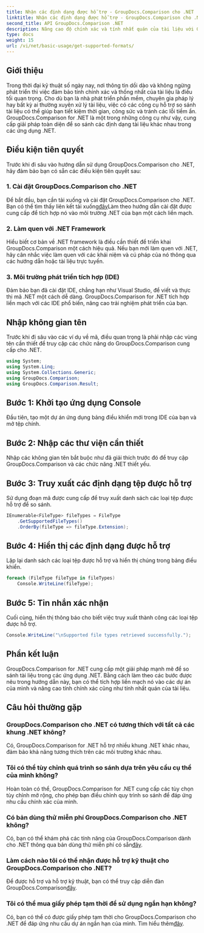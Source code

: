 ```yaml
---
title: Nhận các định dạng được hỗ trợ - GroupDocs.Comparison cho .NET
linktitle: Nhận các định dạng được hỗ trợ - GroupDocs.Comparison cho .NET
second_title: API GroupDocs.Comparison .NET
description: Nâng cao độ chính xác và tính nhất quán của tài liệu với GroupDocs.Comparison cho .NET. Tích hợp liền mạch công cụ mạnh mẽ này vào các ứng dụng .NET của bạn.
type: docs
weight: 15
url: /vi/net/basic-usage/get-supported-formats/
---
```

## Giới thiệu
Trong thời đại kỹ thuật số ngày nay, nơi thông tin dồi dào và không ngừng phát triển thì việc đảm bảo tính chính xác và thống nhất của tài liệu là điều tối quan trọng. Cho dù bạn là nhà phát triển phần mềm, chuyên gia pháp lý hay bất kỳ ai thường xuyên xử lý tài liệu, việc có các công cụ hỗ trợ so sánh tài liệu có thể giúp bạn tiết kiệm thời gian, công sức và tránh các lỗi tiềm ẩn. GroupDocs.Comparison for .NET là một trong những công cụ như vậy, cung cấp giải pháp toàn diện để so sánh các định dạng tài liệu khác nhau trong các ứng dụng .NET.
## Điều kiện tiên quyết
Trước khi đi sâu vào hướng dẫn sử dụng GroupDocs.Comparison cho .NET, hãy đảm bảo bạn có sẵn các điều kiện tiên quyết sau:
### 1. Cài đặt GroupDocs.Comparison cho .NET
 Để bắt đầu, bạn cần tải xuống và cài đặt GroupDocs.Comparison cho .NET. Bạn có thể tìm thấy liên kết tải xuống[đây](https://releases.groupdocs.com/comparison/net/)Làm theo hướng dẫn cài đặt được cung cấp để tích hợp nó vào môi trường .NET của bạn một cách liền mạch.
### 2. Làm quen với .NET Framework
Hiểu biết cơ bản về .NET framework là điều cần thiết để triển khai GroupDocs.Comparison một cách hiệu quả. Nếu bạn mới làm quen với .NET, hãy cân nhắc việc làm quen với các khái niệm và cú pháp của nó thông qua các hướng dẫn hoặc tài liệu trực tuyến.
### 3. Môi trường phát triển tích hợp (IDE)
Đảm bảo bạn đã cài đặt IDE, chẳng hạn như Visual Studio, để viết và thực thi mã .NET một cách dễ dàng. GroupDocs.Comparison for .NET tích hợp liền mạch với các IDE phổ biến, nâng cao trải nghiệm phát triển của bạn.

## Nhập không gian tên
Trước khi đi sâu vào các ví dụ về mã, điều quan trọng là phải nhập các vùng tên cần thiết để truy cập các chức năng do GroupDocs.Comparison cung cấp cho .NET.
```csharp
using System;
using System.Linq;
using System.Collections.Generic;
using GroupDocs.Comparison;
using GroupDocs.Comparison.Result;
```

## Bước 1: Khởi tạo ứng dụng Console
Đầu tiên, tạo một dự án ứng dụng bảng điều khiển mới trong IDE của bạn và mở tệp chính.
## Bước 2: Nhập các thư viện cần thiết
Nhập các không gian tên bắt buộc như đã giải thích trước đó để truy cập GroupDocs.Comparison và các chức năng .NET thiết yếu.
## Bước 3: Truy xuất các định dạng tệp được hỗ trợ
Sử dụng đoạn mã được cung cấp để truy xuất danh sách các loại tệp được hỗ trợ để so sánh.
```csharp
IEnumerable<FileType> fileTypes = FileType
    .GetSupportedFileTypes()
    .OrderBy(fileType => fileType.Extension);
```
## Bước 4: Hiển thị các định dạng được hỗ trợ
Lặp lại danh sách các loại tệp được hỗ trợ và hiển thị chúng trong bảng điều khiển.
```csharp
foreach (FileType fileType in fileTypes)
    Console.WriteLine(fileType);
```
## Bước 5: Tin nhắn xác nhận
Cuối cùng, hiển thị thông báo cho biết việc truy xuất thành công các loại tệp được hỗ trợ.
```csharp
Console.WriteLine("\nSupported file types retrieved successfully.");
```

## Phần kết luận
GroupDocs.Comparison for .NET cung cấp một giải pháp mạnh mẽ để so sánh tài liệu trong các ứng dụng .NET. Bằng cách làm theo các bước được nêu trong hướng dẫn này, bạn có thể tích hợp liền mạch nó vào các dự án của mình và nâng cao tính chính xác cũng như tính nhất quán của tài liệu.
## Câu hỏi thường gặp
### GroupDocs.Comparison cho .NET có tương thích với tất cả các khung .NET không?
Có, GroupDocs.Comparison for .NET hỗ trợ nhiều khung .NET khác nhau, đảm bảo khả năng tương thích trên các môi trường khác nhau.
### Tôi có thể tùy chỉnh quá trình so sánh dựa trên yêu cầu cụ thể của mình không?
Hoàn toàn có thể, GroupDocs.Comparison for .NET cung cấp các tùy chọn tùy chỉnh mở rộng, cho phép bạn điều chỉnh quy trình so sánh để đáp ứng nhu cầu chính xác của mình.
### Có bản dùng thử miễn phí GroupDocs.Comparison cho .NET không?
 Có, bạn có thể khám phá các tính năng của GroupDocs.Comparison dành cho .NET thông qua bản dùng thử miễn phí có sẵn[đây](https://releases.groupdocs.com/).
### Làm cách nào tôi có thể nhận được hỗ trợ kỹ thuật cho GroupDocs.Comparison cho .NET?
 Để được hỗ trợ và hỗ trợ kỹ thuật, bạn có thể truy cập diễn đàn GroupDocs.Comparison[đây](https://forum.groupdocs.com/c/comparison/12).
### Tôi có thể mua giấy phép tạm thời để sử dụng ngắn hạn không?
 Có, bạn có thể có được giấy phép tạm thời cho GroupDocs.Comparison cho .NET để đáp ứng nhu cầu dự án ngắn hạn của mình. Tìm hiểu thêm[đây](https://purchase.groupdocs.com/temporary-license/).